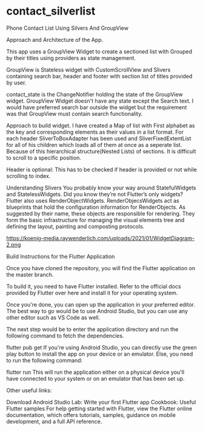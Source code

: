 # contact_silverlist

Phone Contact List Using Silvers And GroupView


Approach and Architecture of the App.

This app uses a GroupView Widget to create a sectioned list with Grouped by their titles using providers as state management.

GroupView is Stateless widget with CustomScrollView and Slivers containing search bar, header and footer with section list of titles provided by user.

contact_state is the ChangeNotifier holding the state of the GroupView widget. GroupView Widget doesn't have any state except the Search text. I would have preferred search bar outside the widget but the requirement was that GroupView must contain search functionality.

Approach to build widget. I have created a Map of list with First alphabet as the key and corresponding elements as their values in a list format. For each header SliverToBoxAdapter has been used and SliverFixedExtentList for all of his children which loads all of them at once as a seperate list. Because of this hierarchical structure(Nested Lists) of sections. It is difficult to scroll to a specific position.

Header is optional: This has to be checked if header is provided or not while scrolling to index.

Understanding Slivers
You probably know your way around StatefulWidgets and StatelessWidgets. Did you know they’re not Flutter’s only widgets? Flutter also uses RenderObjectWidgets.
RenderObjecsWidgets act as blueprints that hold the configuration information for RenderObjects. As suggested by their name, these objects are responsible for rendering. They form the basic infrastructure for managing the visual elements tree and defining the layout, painting and composting protocols.

https://koenig-media.raywenderlich.com/uploads/2021/01/WidgetDiagram-2.png

Build Instructions for the Flutter Application

Once you have cloned the repository, you will find the Flutter application on the master branch.

To build it, you need to have Flutter installed. Refer to the official docs provided by Flutter over here and install it for your operating system.

Once you're done, you can open up the application in your preferred editor. The best way to go would be to use Android Studio, but you can use any other editor such as VS Code as well.

The next step would be to enter the application directory and run the following command to fetch the dependencies.

flutter pub get
If you're using Android Studio, you can directly use the green play button to install the app on your device or an emulator. Else, you need to run the following command:

flutter run
This will run the application either on a physical device you'll have connected to your system or on an emulator that has been set up.

Other useful links:

Download Android Studio
Lab: Write your first Flutter app
Cookbook: Useful Flutter samples
For help getting started with Flutter, view the Flutter online documentation, which offers tutorials, samples, guidance on mobile development, and a full API reference.
